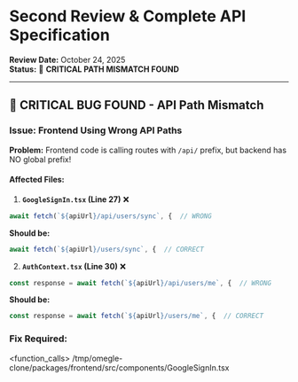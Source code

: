 # Second Review & Complete API Specification

**Review Date:** October 24, 2025  
**Status:** 🔴 **CRITICAL PATH MISMATCH FOUND**

---

## 🔴 CRITICAL BUG FOUND - API Path Mismatch

### Issue: Frontend Using Wrong API Paths

**Problem:** Frontend code is calling routes with `/api/` prefix, but backend has NO global prefix!

#### Affected Files:

1. **`GoogleSignIn.tsx` (Line 27)** ❌
```typescript
await fetch(`${apiUrl}/api/users/sync`, {  // WRONG
```
**Should be:**
```typescript
await fetch(`${apiUrl}/users/sync`, {  // CORRECT
```

2. **`AuthContext.tsx` (Line 30)** ❌
```typescript
const response = await fetch(`${apiUrl}/api/users/me`, {  // WRONG
```
**Should be:**
```typescript
const response = await fetch(`${apiUrl}/users/me`, {  // CORRECT
```

### Fix Required:

<function_calls>
<invoke name="search_replace">
<parameter name="file_path">/tmp/omegle-clone/packages/frontend/src/components/GoogleSignIn.tsx
